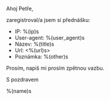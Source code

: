Ahoj Petře,

zaregistroval/a jsem si přednášku:

 - IP: %(ip)s
 - User-agent: %(user_agent)s
 - Název: %(title)s
 - Url: <%(url)s>
 - Poznámka: %(other)s

Prosím, napiš mi prosím zpětnou vazbu.

S pozdravem

%(name)s